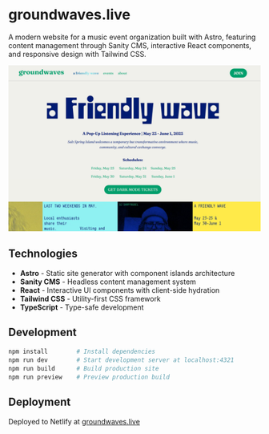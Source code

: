 # groundwaves.live

A modern website for a music event organization built with Astro, featuring content management through Sanity CMS, interactive React components, and responsive design with Tailwind CSS.

![Groundwaves Preview](public/previewGH.png)

## Technologies

- **Astro** - Static site generator with component islands architecture
- **Sanity CMS** - Headless content management system
- **React** - Interactive UI components with client-side hydration
- **Tailwind CSS** - Utility-first CSS framework
- **TypeScript** - Type-safe development

## Development

```bash
npm install        # Install dependencies
npm run dev        # Start development server at localhost:4321
npm run build      # Build production site
npm run preview    # Preview production build
```

## Deployment

Deployed to Netlify at [groundwaves.live](https://groundwaves.live)
